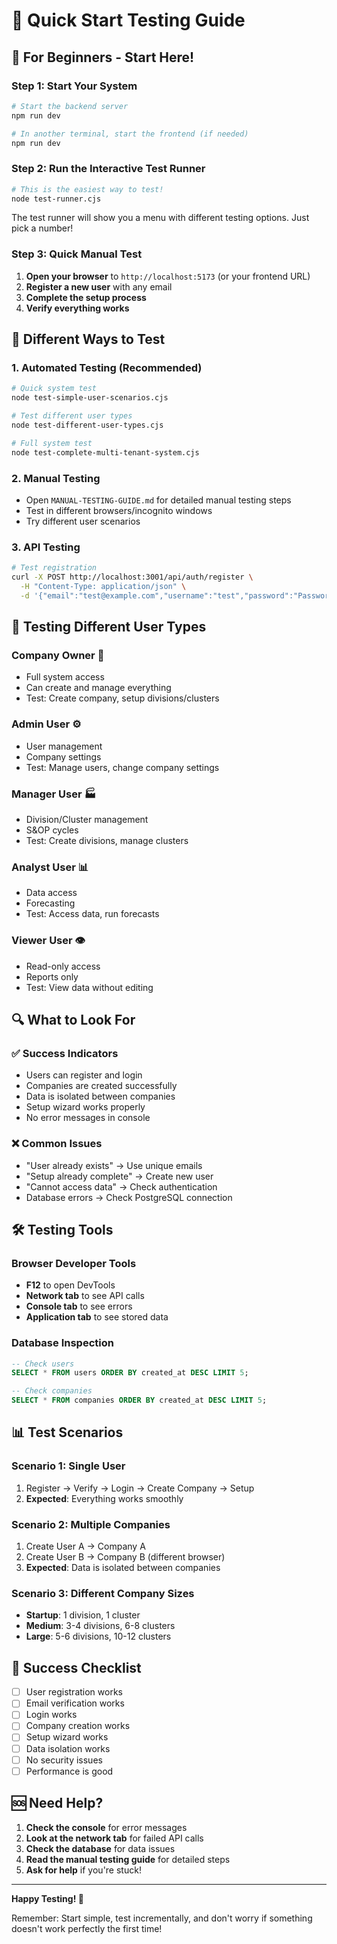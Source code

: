 # 🚀 Quick Start Testing Guide

## 🎯 For Beginners - Start Here!

### **Step 1: Start Your System**
```bash
# Start the backend server
npm run dev

# In another terminal, start the frontend (if needed)
npm run dev
```

### **Step 2: Run the Interactive Test Runner**
```bash
# This is the easiest way to test!
node test-runner.cjs
```

The test runner will show you a menu with different testing options. Just pick a number!

### **Step 3: Quick Manual Test**
1. **Open your browser** to `http://localhost:5173` (or your frontend URL)
2. **Register a new user** with any email
3. **Complete the setup process**
4. **Verify everything works**

## 🧪 Different Ways to Test

### **1. Automated Testing (Recommended)**
```bash
# Quick system test
node test-simple-user-scenarios.cjs

# Test different user types
node test-different-user-types.cjs

# Full system test
node test-complete-multi-tenant-system.cjs
```

### **2. Manual Testing**
- Open `MANUAL-TESTING-GUIDE.md` for detailed manual testing steps
- Test in different browsers/incognito windows
- Try different user scenarios

### **3. API Testing**
```bash
# Test registration
curl -X POST http://localhost:3001/api/auth/register \
  -H "Content-Type: application/json" \
  -d '{"email":"test@example.com","username":"test","password":"Password123!","first_name":"Test","last_name":"User"}'
```

## 👥 Testing Different User Types

### **Company Owner** 👑
- Full system access
- Can create and manage everything
- Test: Create company, setup divisions/clusters

### **Admin User** ⚙️
- User management
- Company settings
- Test: Manage users, change company settings

### **Manager User** 🏭
- Division/Cluster management
- S&OP cycles
- Test: Create divisions, manage clusters

### **Analyst User** 📊
- Data access
- Forecasting
- Test: Access data, run forecasts

### **Viewer User** 👁️
- Read-only access
- Reports only
- Test: View data without editing

## 🔍 What to Look For

### **✅ Success Indicators**
- Users can register and login
- Companies are created successfully
- Data is isolated between companies
- Setup wizard works properly
- No error messages in console

### **❌ Common Issues**
- "User already exists" → Use unique emails
- "Setup already complete" → Create new user
- "Cannot access data" → Check authentication
- Database errors → Check PostgreSQL connection

## 🛠️ Testing Tools

### **Browser Developer Tools**
- **F12** to open DevTools
- **Network tab** to see API calls
- **Console tab** to see errors
- **Application tab** to see stored data

### **Database Inspection**
```sql
-- Check users
SELECT * FROM users ORDER BY created_at DESC LIMIT 5;

-- Check companies
SELECT * FROM companies ORDER BY created_at DESC LIMIT 5;
```

## 📊 Test Scenarios

### **Scenario 1: Single User**
1. Register → Verify → Login → Create Company → Setup
2. **Expected**: Everything works smoothly

### **Scenario 2: Multiple Companies**
1. Create User A → Company A
2. Create User B → Company B (different browser)
3. **Expected**: Data is isolated between companies

### **Scenario 3: Different Company Sizes**
- **Startup**: 1 division, 1 cluster
- **Medium**: 3-4 divisions, 6-8 clusters
- **Large**: 5-6 divisions, 10-12 clusters

## 🎉 Success Checklist

- [ ] User registration works
- [ ] Email verification works
- [ ] Login works
- [ ] Company creation works
- [ ] Setup wizard works
- [ ] Data isolation works
- [ ] No security issues
- [ ] Performance is good

## 🆘 Need Help?

1. **Check the console** for error messages
2. **Look at the network tab** for failed API calls
3. **Check the database** for data issues
4. **Read the manual testing guide** for detailed steps
5. **Ask for help** if you're stuck!

---

**Happy Testing! 🚀**

Remember: Start simple, test incrementally, and don't worry if something doesn't work perfectly the first time! 